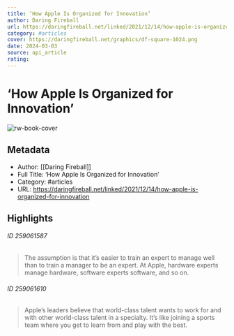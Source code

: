 ```yaml
---
title: ‘How Apple Is Organized for Innovation’
author: Daring Fireball
url: https://daringfireball.net/linked/2021/12/14/how-apple-is-organized-for-innovation
category: #articles
cover: https://daringfireball.net/graphics/df-square-1024.png
date: 2024-03-03
source: api_article
rating:
---
```

# ‘How Apple Is Organized for Innovation’

![rw-book-cover](https://daringfireball.net/graphics/df-square-1024.png)

## Metadata
- Author: [[Daring Fireball]]
- Full Title: ‘How Apple Is Organized for Innovation’
- Category: #articles
- URL: https://daringfireball.net/linked/2021/12/14/how-apple-is-organized-for-innovation

## Highlights
###### ID 259061587
> The assumption is that it’s easier to train an expert to manage well than to train a manager to be an expert. At Apple, hardware experts manage hardware, software experts software, and so on.
    
###### ID 259061610
> Apple’s leaders believe that world-class talent wants to work for and with other world-class talent in a specialty. It’s like joining a sports team where you get to learn from and play with the best.
    
